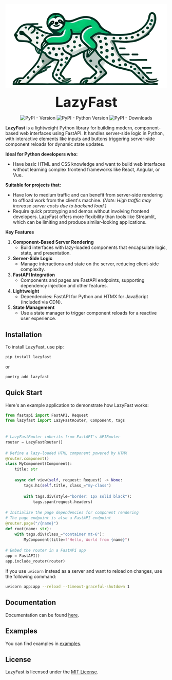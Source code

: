 <p align="center">
  <img src="https://raw.githubusercontent.com/nikirg/lazyfast/refs/heads/main/img/logo.png" alt="LazyFast">
</p>
<p align="center">
  <b style="font-size: 44px;">LazyFast</b>
</p>
<p align="center">
  <img alt="PyPI - Version" src="https://img.shields.io/pypi/v/lazyfast">
  <img alt="PyPI - Python Version" src="https://img.shields.io/pypi/pyversions/lazyfast">
  <img alt="PyPI - Downloads" src="https://img.shields.io/pypi/dm/lazyfast">
</p>

**LazyFast** is a lightweight Python library for building modern, component-based web interfaces using FastAPI. It handles server-side logic in Python, with interactive elements like inputs and buttons triggering server-side component reloads for dynamic state updates.

**Ideal for Python developers who:**
- Have basic HTML and CSS knowledge and want to build web interfaces without learning complex frontend frameworks like React, Angular, or Vue.

**Suitable for projects that:**
- Have low to medium traffic and can benefit from server-side rendering to offload work from the client's machine. *(Note: High traffic may increase server costs due to backend load.)*
- Require quick prototyping and demos without involving frontend developers. LazyFast offers more flexibility than tools like Streamlit, which can be limiting and produce similar-looking applications.

**Key Features**

1. **Component-Based Server Rendering**
   - Build interfaces with lazy-loaded components that encapsulate logic, state, and presentation.
2. **Server-Side Logic**
   - Manage interactions and state on the server, reducing client-side complexity.
3. **FastAPI Integration**
   - Components and pages are FastAPI endpoints, supporting dependency injection and other features.
4. **Lightweight**
   - Dependencies: FastAPI for Python and HTMX for JavaScript (included via CDN).
5. **State Management**
   - Use a state manager to trigger component reloads for a reactive user experience.

## Installation

To install LazyFast, use pip:

```bash
pip install lazyfast
```
or
```bash
poetry add lazyfast
```

## Quick Start

Here's an example application to demonstrate how LazyFast works:

```python
from fastapi import FastAPI, Request
from lazyfast import LazyFastRouter, Component, tags


# LazyFastRouter inherits from FastAPI's APIRouter
router = LazyFastRouter()

# Define a lazy-loaded HTML component powered by HTMX
@router.component()
class MyComponent(Component):
    title: str

    async def view(self, request: Request) -> None:
        tags.h1(self.title, class_="my-class")

        with tags.div(style="border: 1px solid black"):
            tags.span(request.headers)

# Initialize the page dependencies for component rendering
# The page endpoint is also a FastAPI endpoint
@router.page("/{name}")
def root(name: str):
    with tags.div(class_="container mt-6"):
        MyComponent(title=f"Hello, World from {name}")

# Embed the router in a FastAPI app
app = FastAPI()
app.include_router(router)
```
If you use `uvicorn` instead as a server and want to reload on changes, use the following command:
```bash
uvicorn app:app --reload --timeout-graceful-shutdown 1
```

## Documentation
Documentation can be found [here](https://github.com/nikirg/lazyfast/blob/main/DOCS.md).

## Examples
You can find examples in [examples](https://github.com/nikirg/lazyfast/tree/main/examples).

## License

LazyFast is licensed under the [MIT License](https://github.com/nikirg/lazyfast/blob/main/LICENSE).

